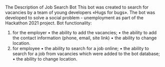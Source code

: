 The Description of Job Search Bot
This bot was created to search for vacancies by a team of young developers «Hugs for bugs». The bot was developed to solve a social problem - unemployment as part of the Hackathon 2021 project.
Bot functionality:
1) for the employer
•	the ability to add the vacancies;
•	the ability to add the contact information (phone, email, site link)
•	the ability to change location.
2) for employee
•	the ability to search for a job online;
•	the ability to search for a job from vacancies which were added to the bot database;
•	the ability to change location.
